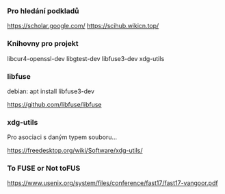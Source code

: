 ### Pro hledání podkladů
https://scholar.google.com/ 
https://scihub.wikicn.top/


### Knihovny pro projekt
libcur4-openssl-dev
libgtest-dev
libfuse3-dev
xdg-utils

### libfuse
debian: apt install libfuse3-dev

https://github.com/libfuse/libfuse

### xdg-utils
Pro asociaci s daným typem souboru...

https://freedesktop.org/wiki/Software/xdg-utils/



### To FUSE or Not toFUS
https://www.usenix.org/system/files/conference/fast17/fast17-vangoor.pdf